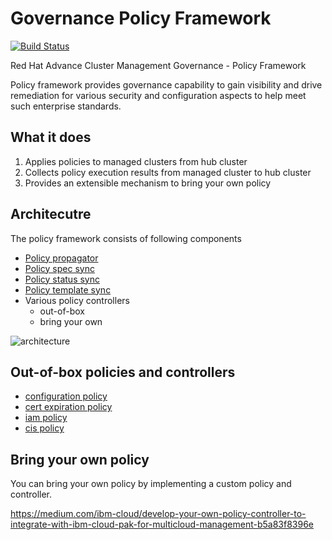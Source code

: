 # Governance Policy Framework
[![Build Status](https://travis-ci.com/open-cluster-management/governance-policy-framework.svg?token=1xoYGv8XzWhB2heDk2My&branch=master)](https://travis-ci.com/open-cluster-management/governance-policy-framework)

Red Hat Advance Cluster Management Governance - Policy Framework

Policy framework provides governance capability to gain visibility and drive remediation for various security and configuration aspects to help meet such enterprise standards.

## What it does
1. Applies policies to managed clusters from hub cluster
2. Collects policy execution results from managed cluster to hub cluster
3. Provides an extensible mechanism to bring your own policy

## Architecutre
The policy framework consists of following components
- [Policy propagator](https://github.com/open-cluster-management/governance-policy-propagator) 
- [Policy spec sync](https://github.com/open-cluster-management/governance-policy-spec-sync)
- [Policy status sync](https://github.com/open-cluster-management/governance-policy-status-sync)
- [Policy template sync](https://github.com/open-cluster-management/governance-policy-template-sync)
- Various policy controllers
  - out-of-box
  - bring your own

![architecture](images/policy-framework-architecture-diagram.png)

## Out-of-box policies and controllers
- [configuration policy](https://github.com/open-cluster-management/config-policy-controller)
- [cert expiration policy](https://github.com/open-cluster-management/cert-policy-controller)
- [iam policy](https://github.com/open-cluster-management/iam-policy-controller)
- [cis policy](https://github.com/open-cluster-management/cis-controller)

## Bring your own policy
You can bring your own policy by implementing a custom policy and controller.

https://medium.com/ibm-cloud/develop-your-own-policy-controller-to-integrate-with-ibm-cloud-pak-for-multicloud-management-b5a83f8396e
